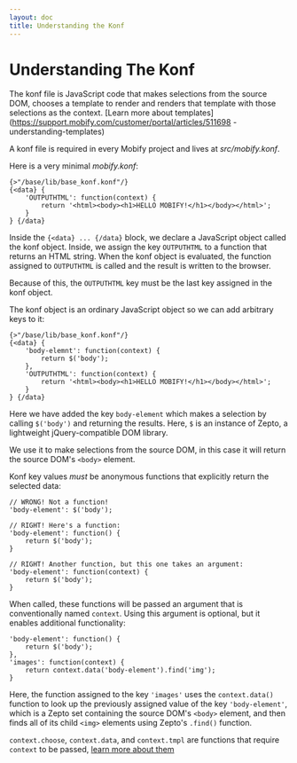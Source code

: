 ```yaml
---
layout: doc
title: Understanding the Konf 
---
```


# Understanding The Konf

The konf file is JavaScript code that makes selections from the source
DOM, chooses a template to render and renders that template with those
selections as the context. [Learn more about
templates](https://support.mobify.com/customer/portal/articles/511698
-understanding-templates)

A konf file is required in every Mobify project and lives at
_src/mobify.konf_.

Here is a very minimal _mobify.konf_:

    {>"/base/lib/base_konf.konf"/}
    {<data} {
        'OUTPUTHTML': function(context) {
            return '<html><body><h1>HELLO MOBIFY!</h1></body></html>';
        }
    } {/data}

Inside the `{<data} ... {/data}` block, we declare a JavaScript object
called the konf object. Inside, we assign the key `OUTPUTHTML` to a
function that returns an HTML string. When the konf object is
evaluated, the function assigned to `OUTPUTHTML` is called and the
result is written to the browser.

Because of this, the `OUTPUTHTML` key must be the last key assigned in
the konf object.

The konf object is an ordinary JavaScript object so we can add
arbitrary keys to it:

    {>"/base/lib/base_konf.konf"/}
    {<data} {
        'body-elemnt': function(context) {
            return $('body');
        },
        'OUTPUTHTML': function(context) {
            return '<html><body><h1>HELLO MOBIFY!</h1></body></html>';
        }
    } {/data}

Here we have added the key `body-element` which makes a selection by
calling `$('body')` and returning the results. Here, `$` is an
instance of Zepto, a lightweight jQuery-compatible DOM library.

We use it to make selections from the source DOM, in this case it will
return the source DOM's `<body>` element.

Konf key values _must_ be anonymous functions that explicitly return
the selected data:

    // WRONG! Not a function!
    'body-element': $('body');

    // RIGHT! Here's a function:
    'body-element': function() {
        return $('body');
    }

    // RIGHT! Another function, but this one takes an argument:
    'body-element': function(context) {
        return $('body');
    }

When called, these functions will be passed an argument that is
conventionally named `context`. Using this argument is optional, but
it enables additional functionality:

    'body-element': function() {
        return $('body');
    },
    'images': function(context) {
        return context.data('body-element').find('img');
    }
    
Here, the function assigned to the key `'images'` uses the
`context.data()` function to look up the previously assigned value of
the key `'body-element'`, which is a Zepto set containing the source
DOM's `<body>` element, and then finds all of its child `<img>`
elements using Zepto's `.find()` function.

`context.choose`, `context.data`, and `context.tmpl` are functions 
that require `context` to be passed, [learn more about them](https://support.mobify.com/customer/portal/articles/511630-konf-reference)
